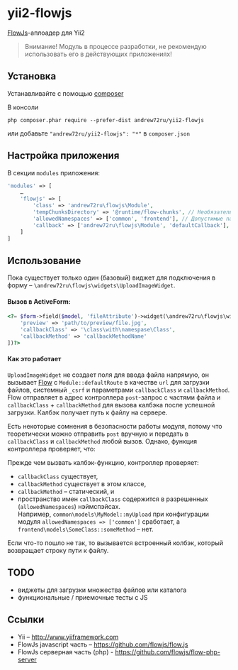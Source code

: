 # yii2-flowjs

[FlowJs](https://github.com/flowjs)-аплоадер для Yii2

> Внимание! Модуль в процессе разработки, не рекомендую использовать его в действующих приложениях!

## Установка

Устанавливайте с помощью [composer](http://getcomposer.org/download/)

В консоли

```
php composer.phar require --prefer-dist andrew72ru/yii2-flowjs 
```

или добавьте `"andrew72ru/yii2-flowjs": "*"` в `composer.json`

## Настройка приложения

В секции `modules` приложения:

```php
'modules' => [
    …
    'flowjs' => [
        'class' => 'andrew72ru\flowjs\Module',
        'tempChunksDirectory' => '@runtime/flow-chunks', // Необязательно. Путь к директории с временными файлами, для кранения переданных кусочков
        'allowedNamespaces' => ['common', 'frontend'], // Допустимые namespace-ы для класса, который содержит callback
        'callback' => ['andrew72ru\flowjs\Module', 'defaultCallback'], // Необязательно. Callback-метод, выполняемый по-умолчанию
    ]
]
```

## Использование

Пока существует только один (базовый) виджет для подключения в форму – `\andrew72ru\flowjs\widgets\UploadImageWidget`.

#### Вызов в ActiveForm:

```php
<?= $form->field($model, 'fileAttribute')->widget(\andrew72ru\flowjs\widgets\UploadImageWidget::className(), [
    'preview' => 'path/to/preview/file.jpg',
    'callbackClass' => '\class\with\namespase\Class',
    'callbackMethod' => 'callbackMethodName'
])?>
```

#### Как это работает

`UploadImageWidget` не создает поля для ввода файла напрямую, он вызывает [Flow](https://github.com/flowjs/flow.js) с `Module::defaultRoute` в качестве `url` для загрузки файлов, системный `_csrf` и параметрами `callbackClass` и `callbackMethod`. Flow отправляет в адрес контроллера `post`-запрос с частями файла и `callbackClass` + `callbackMethod` для вызова калбэка после успешной загрузки. Калбэк получает путь к файлу на сервере.

Есть некоторые сомнения в безопасности работы модуля, потому что теоретически можно отправить `post` вручную и передать в `callbackClass` и `callbackMethod` любой вызов. Однако, функция контроллера проверяет, что:

Прежде чем вызвать калбэк-функцию, контроллер проверяет:

- `callbackClass` существует,
- `callbackMethod` существует в этом классе,
- `callbackMethod` – статический, и
- пространство имен `callbackClass` содержится в разрешенных (`allowedNamespaces`) нэймспэйсах.  
Например, `common\models\MyModel::myUpload` при конфигурации модуля `allowedNamespaces => ['common']` сработает, а `frontend\models\SomeClass::someMethod` – нет.

Если что-то пошло не так, то вызывается встроенный колбэк, который возвращает строку пути к файлу.

## TODO

- виджеты для загрузки множества файлов или каталога
- функциональные / приемочные тесты с JS

## Ссылки

* Yii – http://www.yiiframework.com
* FlowJs javascript часть – https://github.com/flowjs/flow.js
* FlowJs серверная часть (php) - https://github.com/flowjs/flow-php-server
